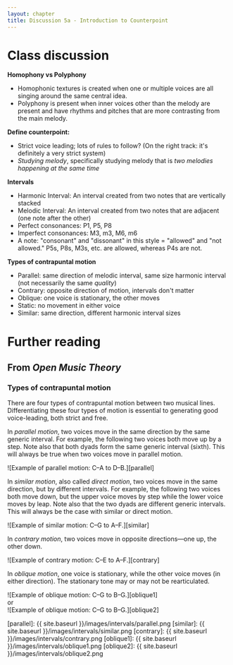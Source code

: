 ```yaml
---
layout: chapter
title: Discussion 5a - Introduction to Counterpoint
---
```


# Class discussion

**Homophony vs Polyphony**
- Homophonic textures is created when one or multiple voices are all singing around the same central idea.
- Polyphony is present when inner voices other than the melody are present and have rhythms and pitches that are more contrasting from the main melody.

**Define counterpoint:**
- Strict voice leading; lots of rules to follow? (On the right track: it's definitely a very strict system)
- *Studying melody*, specifically studying melody that is *two melodies happening at the same time*

**Intervals**
- Harmonic Interval: An interval created from two notes that are vertically stacked
- Melodic Interval: An interval created from two notes that are adjacent (one note after the other)
- Perfect consonances: P1, P5, P8
- Imperfect consonances: M3, m3, M6, m6
- A note: "consonant" and "dissonant" in this style = "allowed" and "not allowed." P5s, P8s, M3s, etc. are allowed, whereas P4s are not.

**Types of contrapuntal motion**
- Parallel: same direction of melodic interval, same size harmonic interval (not necessarily the same *quality*)
- Contrary: opposite direction of motion, intervals don't matter
- Oblique: one voice is stationary, the other moves
- Static: no movement in either voice
- Similar: same direction, different harmonic interval sizes

# Further reading

## From *Open Music Theory*

### Types of contrapuntal motion

There are four types of contrapuntal motion between two musical lines. Differentiating these four types of motion is essential to generating good voice-leading, both strict and free.

In *parallel motion*, two voices move in the same direction by the same generic interval. For example, the following two voices both move up by a step. Note also that both dyads form the same generic interval (sixth). This will always be true when two voices move in parallel motion.

![Example of parallel motion: C–A to D–B.][parallel]

In *similar motion*, also called *direct motion*, two voices move in the same direction, but by different intervals. For example, the following two voices both move down, but the upper voice moves by step while the lower voice moves by leap. Note also that the two dyads are different generic intervals. This will always be the case with similar or direct motion.

![Example of similar motion: C–G to A–F.][similar]

In *contrary motion*, two voices move in opposite directions—one up, the other down.

![Example of contrary motion: C–E to A–F.][contrary]

In *oblique motion*, one voice is stationary, while the other voice moves (in either direction). The stationary tone may or may not be rearticulated.

![Example of oblique motion: C–G to B–G.][oblique1]  
or  
![Example of oblique motion: C–G to B–G.][oblique2]



[parallel]: {{ site.baseurl }}/images/intervals/parallel.png
[similar]: {{ site.baseurl }}/images/intervals/similar.png
[contrary]: {{ site.baseurl }}/images/intervals/contrary.png
[oblique1]: {{ site.baseurl }}/images/intervals/oblique1.png
[oblique2]: {{ site.baseurl }}/images/intervals/oblique2.png
